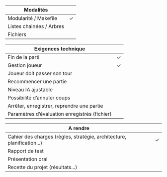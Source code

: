 | Modalités                      |   | 
| ------------------------------ | - |
| Modularité / Makefile          | ✓ |
| Listes chainées / Arbres       |   |
| Fichiers                       |   |

| Exigences technique                           |   |
| --------------------------------------------- | - |
| Fin de la parti                               | ✓ |
| Gestion joueur                                | ✓ |
| Joueur doit passer son tour                   |   |
| Recommencer une partie                        |   |
| Niveau IA ajustable                           |   |
| Possibilité d’annuler coups                   |   |
| Arrêter, enregistrer, reprendre une partie    |   |
| Paramètres d’évaluation enregistrés (fichier) |   |

| A rendre                                      |   |
| --------------------------------------------- | - |
| Cahier des charges (règles, stratégie, architecture, planification...)                               | ✓ |
| Rapport de test                               |   |
| Présentation oral                             |   |
| Recette du projet (résultats...)              |   |